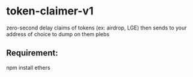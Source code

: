 # token-claimer-v1
zero-second delay claims of tokens (ex: airdrop, LGE) then sends to your address of choice to dump on them plebs

## Requirement: 
npm install ethers
